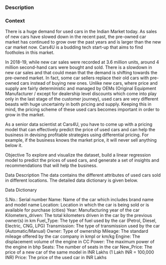 ### Description
### Context
There is a huge demand for used cars in the Indian Market today. As sales of new cars have slowed down in the recent past, the pre-owned car market has continued to grow over the past years and is larger than the new car market now. Cars4U is a budding tech start-up that aims to find footholes in this market.

In 2018-19, while new car sales were recorded at 3.6 million units, around 4 million second-hand cars were bought and sold. There is a slowdown in new car sales and that could mean that the demand is shifting towards the pre-owned market. In fact, some car sellers replace their old cars with pre-owned cars instead of buying new ones. Unlike new cars, where price and supply are fairly deterministic and managed by OEMs (Original Equipment Manufacturer / except for dealership level discounts which come into play only in the last stage of the customer journey), used cars are very different beasts with huge uncertainty in both pricing and supply. Keeping this in mind, the pricing scheme of these used cars becomes important in order to grow in the market.

As a senior data scientist at Cars4U, you have to come up with a pricing model that can effectively predict the price of used cars and can help the business in devising profitable strategies using differential pricing. For example, if the business knows the market price, it will never sell anything below it.

 

Objective
To explore and visualize the dataset, build a linear regression model to predict the prices of used cars, and generate a set of insights and recommendations that will help the business.

 

Data Description
The data contains the different attributes of used cars sold in different locations. The detailed data dictionary is given below.

Data Dictionary

S.No.: Serial number
Name: Name of the car which includes brand name and model name
Location: Location in which the car is being sold or is available for purchase (cities)
Year: Manufacturing year of the car
Kilometers_driven: The total kilometers driven in the car by the previous owner(s) in km
Fuel_Type: The type of fuel used by the car (Petrol, Diesel, Electric, CNG, LPG)
Transmission: The type of transmission used by the car (Automatic/Manual)
Owner: Type of ownership
Mileage: The standard mileage offered by the car company in kmpl or km/kg
Engine: The displacement volume of the engine in CC
Power: The maximum power of the engine in bhp
Seats: The number of seats in the car
New_Price: The price of a new car of the same model in INR Lakhs (1 Lakh INR = 100,000 INR)
Price: The price of the used car in INR Lakhs
